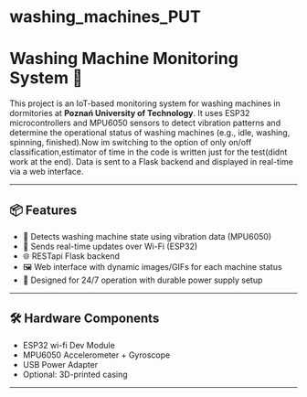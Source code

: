 # washing_machines_PUT
# Washing Machine Monitoring System 🚀

This project is an IoT-based monitoring system for washing machines in dormitories at **Poznań University of Technology**. It uses ESP32 microcontrollers and MPU6050 sensors to detect vibration patterns and determine the operational status of washing machines (e.g., idle, washing, spinning, finished).Now im switching to the option of only on/off classification,estimator of time in the code is written just for the test(didnt work at the end). Data is sent to a Flask backend and displayed in real-time via a web interface.

---

## 📦 Features

- 🧠 Detects washing machine state using vibration data (MPU6050)
- 📡 Sends real-time updates over Wi-Fi (ESP32)
- 🌐 RESTapi Flask backend 
- 🖼️ Web interface with dynamic images/GIFs for each machine status
- 🔌 Designed for 24/7 operation with durable power supply setup

---

## 🛠️ Hardware Components

- ESP32 wi-fi Dev Module
- MPU6050 Accelerometer + Gyroscope
- USB Power Adapter 
- Optional: 3D-printed casing 

---

